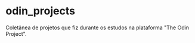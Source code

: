 # odin_projects
Coletânea de projetos que fiz durante os estudos na plataforma "The Odin Project". 
